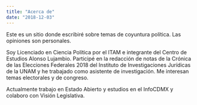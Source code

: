 ```yaml
---
title: "Acerca de"
date: "2018-12-03"
---
```



Este es un sitio donde escribiré sobre temas de coyuntura política. Las opiniones son personales. 

Soy Licenciado en Ciencia Política por el ITAM e integrante del Centro de Estudios Alonso Lujambio. Participé en la redacción de notas de la Crónica de las Elecciones Federales 2018 del Instituto de Investigaciones Jurídicas de la UNAM y he trabajado como asistente de investigación. Me interesan temas electorales y de congreso.

Actualmente trabajo en Estado Abierto y estudios en el InfoCDMX y colaboro con Visión Legislativa.


